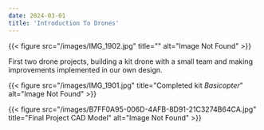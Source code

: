 ```yaml
---
date: 2024-03-01
title: 'Introduction To Drones'
---
```


{{< figure src="/images/IMG_1902.jpg" title="" alt="Image Not Found" >}}

First two drone projects, building a kit drone with a small team and making improvements implemented in our own design.

{{< figure src="/images/IMG_1901.jpg" title="Completed kit *Basicopter*" alt="Image Not Found" >}}

{{< figure src="/images/B7FF0A95-006D-4AFB-8D91-21C3274B64CA.jpg" title="Final Project CAD Model" alt="Image Not Found" >}}